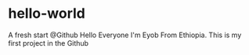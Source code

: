 # hello-world
A fresh start @Github
Hello Everyone I'm Eyob From Ethiopia. This is my first project in the Github

